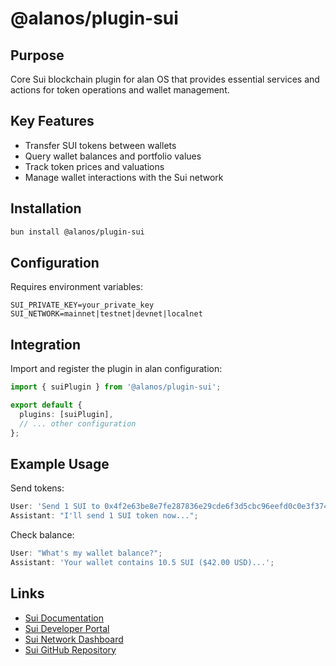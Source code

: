 # @alanos/plugin-sui

## Purpose

Core Sui blockchain plugin for alan OS that provides essential services and actions for token operations and wallet management.

## Key Features

- Transfer SUI tokens between wallets
- Query wallet balances and portfolio values
- Track token prices and valuations
- Manage wallet interactions with the Sui network

## Installation

```bash
bun install @alanos/plugin-sui
```

## Configuration

Requires environment variables:

```env
SUI_PRIVATE_KEY=your_private_key
SUI_NETWORK=mainnet|testnet|devnet|localnet
```

## Integration

Import and register the plugin in alan configuration:

```typescript
import { suiPlugin } from '@alanos/plugin-sui';

export default {
  plugins: [suiPlugin],
  // ... other configuration
};
```

## Example Usage

Send tokens:

```typescript
User: 'Send 1 SUI to 0x4f2e63be8e7fe287836e29cde6f3d5cbc96eefd0c0e3f3747668faa2ae7324b0';
Assistant: "I'll send 1 SUI token now...";
```

Check balance:

```typescript
User: "What's my wallet balance?";
Assistant: 'Your wallet contains 10.5 SUI ($42.00 USD)...';
```

## Links

- [Sui Documentation](https://docs.sui.io/)
- [Sui Developer Portal](https://sui.io/developers)
- [Sui Network Dashboard](https://suiscan.xyz/)
- [Sui GitHub Repository](https://github.com/MystenLabs/sui)
